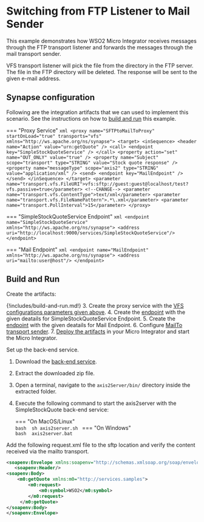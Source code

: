 # Switching from FTP Listener to Mail Sender

This example demonstrates how WSO2 Micro Integrator receives messages through the FTP transport listener and forwards the messages through the mail transport sender.

VFS transport listener will pick the file from the directory in the FTP server. The file in the FTP directory will be deleted. The response will be sent to the given e-mail address.

## Synapse configuration

Following are the integration artifacts that we can used to implement this scenario. See the instructions on how to [build and run](#build-and-run) this example.

=== "Proxy Service"
    ```xml
    <proxy name="SFTPtoMailToProxy" startOnLoad="true" transports="vfs" xmlns="http://ws.apache.org/ns/synapse">
        <target>
            <inSequence>
                <header name="Action" value="urn:getQuote" />
                <call>
                    <endpoint key="SimpleStockQuoteService" />
                </call>
                <property action="set" name="OUT_ONLY" value="true" />
                <property name="Subject" scope="transport" type="STRING" value="Stock quote response" />
                <property name="messageType" scope="axis2" type="STRING" value="application/xml" />
                <send>
                    <endpoint key="MailEndpoint" />
                </send>
            </inSequence>
        </target>
        <parameter name="transport.vfs.FileURI">vfs:sftp://guest:guest@localhost/test?vfs.passive=true</parameter> <!--CHANGE-->
        <parameter name="transport.vfs.ContentType">text/xml</parameter>
        <parameter name="transport.vfs.FileNamePattern">.*\.xml</parameter>
        <parameter name="transport.PollInterval">15</parameter>
    </proxy>
    ```

=== "SimpleStockQuoteService Endpoint"
    ```xml
    <endpoint name="SimpleStockQuoteService" xmlns="http://ws.apache.org/ns/synapse">
        <address uri="http://localhost:9000/services/SimpleStockQuoteService"/>
    </endpoint>
    ```

=== "Mail Endpoint" 
    ```xml
    <endpoint name="MailEndpoint" xmlns="http://ws.apache.org/ns/synapse">
        <address uri="mailto:user@host"/>
    </endpoint>
    ```

## Build and Run

Create the artifacts:

{!includes/build-and-run.md!} 
3. Create the proxy service with the [VFS configurations parameters given above]({{base_path}}/reference/config-catalog-mi/#vfs-transport).
4. Create the [endpoint]({{base_path}}/develop/creating-artifacts/creating-endpoints/) with the given deatails for SimpleStockQuoteService Endpoint.
5. Create the [endpoint]({{base_path}}/develop/creating-artifacts/creating-endpoints/) with the given deatails for Mail Endpoint.
6. Configure [MailTo transport sender]({{base_path}}/install-and-setup/setup/transport-configurations/configuring-transports/#configuring-the-mailto-transport).
7. [Deploy the artifacts]({{base_path}}/develop/deploy-artifacts) in your Micro Integrator and start the Micro Integrator.

Set up the back-end service.

1.	Download the [back-end service](
https://github.com/wso2-docs/WSO2_EI/blob/master/Back-End-Service/axis2Server.zip).
2. Extract the downloaded zip file.
3. Open a terminal, navigate to the `axis2Server/bin/` directory inside the extracted folder.
4. Execute the following command to start the axis2server with the SimpleStockQuote back-end service:

    === "On MacOS/Linux"   
          ```bash 
          sh axis2server.sh
          ```
    === "On Windows"              
          ```bash 
          axis2server.bat
          ```
      
Add the following request.xml file to the sftp location and verify the content received via the mailto transport.

```xml
<soapenv:Envelope xmlns:soapenv="http://schemas.xmlsoap.org/soap/envelope/">
   <soapenv:Header/>
<soapenv:Body>
	<m0:getQuote xmlns:m0="http://services.samples">
        <m0:request>
            <m0:symbol>WSO2</m0:symbol>
        </m0:request>
     </m0:getQuote>
</soapenv:Body>
</soapenv:Envelope> 
```
